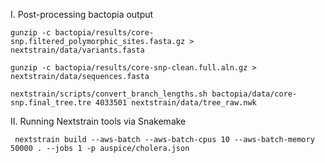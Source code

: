 I. Post-processing bactopia output 
```
gunzip -c bactopia/results/core-snp.filtered_polymorphic_sites.fasta.gz > nextstrain/data/variants.fasta

gunzip -c bactopia/results/core-snp-clean.full.aln.gz > nextstrain/data/sequences.fasta 

nextstrain/scripts/convert_branch_lengths.sh bactopia/data/core-snp.final_tree.tre 4033501 nextstrain/data/tree_raw.nwk
```

II. Running Nextstrain tools via Snakemake 
```
 nextstrain build --aws-batch --aws-batch-cpus 10 --aws-batch-memory 50000 . --jobs 1 -p auspice/cholera.json
```
